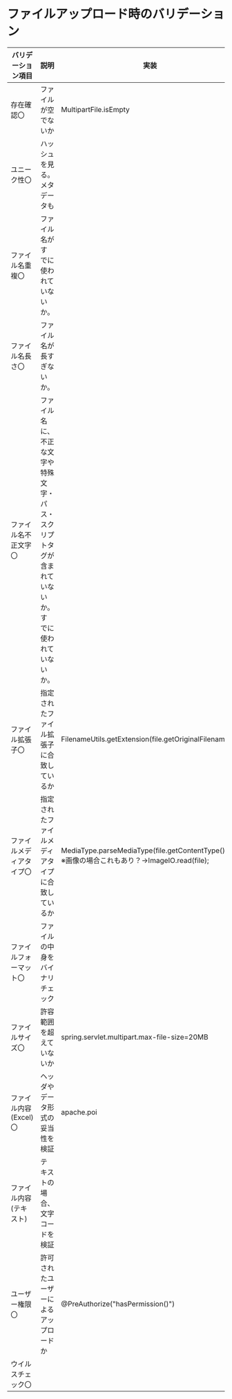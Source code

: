 # ファイルアップロード時のバリデーション

| バリデーション項目      | 説明                                                 | 実装                                                                                  |
|----------------|----------------------------------------------------|-------------------------------------------------------------------------------------|
| 存在確認〇          | ファイルが空でないか                                         | MultipartFile.isEmpty                                                               |
| ユニーク性〇         | ハッシュを見る。メタデータも                                     |                                                                                     |
| ファイル名重複〇       | ファイル名がすでに使われていないか。                                 |                                                                                     |
| ファイル名長さ〇       | ファイル名が長すぎないか。                                      |                                                                                     |
| ファイル名不正文字〇     | ファイル名に、不正な文字や特殊文字・パス・スクリプトタグが含まれていないか。すでに使われていないか。 |                                                                                     |
| ファイル拡張子〇       | 指定されたファイル拡張子に合致しているか                               | FilenameUtils.getExtension(file.getOriginalFilename());                             |
| ファイルメディアタイプ〇   | 指定されたファイルメディアタイプに合致しているか                           | MediaType.parseMediaType(file.getContentType();<br>※画像の場合これもあり？→ImageIO.read(file); |
| ファイルフォーマット〇    | ファイルの中身をバイナリチェック                                   |                                                                                     |
| ファイルサイズ〇       | 許容範囲を超えていないか                                       | spring.servlet.multipart.max-file-size=20MB                                         |
| ファイル内容(Excel)〇 | ヘッダやデータ形式の妥当性を検証                                   | apache.poi                                                                          |
| ファイル内容(テキスト)   | テキストの場合、文字コードを検証                                   |                                                                                     |
| ユーザー権限〇        | 許可されたユーザーによるアップロードか                                | @PreAuthorize("hasPermission()")                                                    |
| ウイルスチェック〇      |                                                    |                                                                                     |

